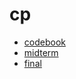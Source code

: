 # cp

- [codebook](https://nthu-cp.github.io/NTHU-CPP/others/codebook.html)
- [midterm](https://codeforces.com/gym/486864)
- [final](https://codeforces.com/gym/495010)
